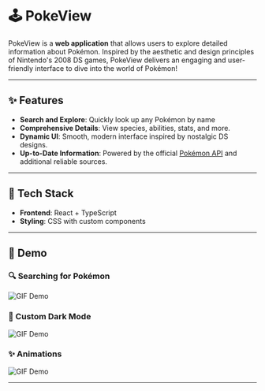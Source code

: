 # 🕹 PokeView  

PokeView is a **web application** that allows users to explore detailed information about Pokémon. Inspired by the aesthetic and design principles of Nintendo's 2008 DS games, PokeView delivers an engaging and user-friendly interface to dive into the world of Pokémon!  

---

## ✨ Features  

- **Search and Explore**: Quickly look up any Pokémon by name   
- **Comprehensive Details**: View species, abilities, stats, and more.  
- **Dynamic UI**: Smooth, modern interface inspired by nostalgic DS designs.  
- **Up-to-Date Information**: Powered by the official [Pokémon API](https://pokeapi.co) and additional reliable sources.  

---

## 🚀 Tech Stack  

- **Frontend**: React + TypeScript  
- **Styling**: CSS with custom components  

---

## 🎥 Demo  

### 🔍 Searching for Pokémon  
![GIF Demo](https://i.imgur.com/SWrhtHc.gif)


### 🌙 Custom Dark Mode 
![GIF Demo](https://i.imgur.com/GEiRVuh.gif)

### ✨ Animations
![GIF Demo](https://i.imgur.com/IrcDpsL.gif)

---
